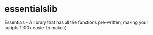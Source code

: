 # essentialslib
Essentials - A library that has all the functions pre-written, making your scripts 1000x easier to make :)
